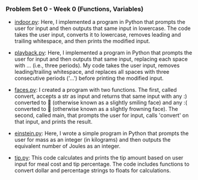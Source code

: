 ### Problem Set 0 - Week 0 (Functions, Variables)
- [indoor.py](./indoor.py):  Here, I implemented a program in Python that prompts the user for input and then outputs that same input in lowercase. The code takes the user input, converts it to lowercase, removes leading and trailing whitespace, and then prints the modified input.
  
- [playback.py](./playback.py):  Here, I implemented a program in Python that prompts the user for input and then outputs that same input, replacing each space with ... (i.e., three periods). My code takes the user input, removes leading/trailing whitespace, and replaces all spaces with three consecutive periods ('...') before printing the modified input.
  
- [faces.py](./faces.py):  I created a program with two functions. The first, called convert, accepts a str as input and returns that same input with any :) converted to 🙂 (otherwise known as a slightly smiling face) and any :( converted to 🙁 (otherwise known as a slightly frowning face). The second, called main, that prompts the user for input, calls 'convert' on that input, and prints the result.
  
- [einstein.py](./einstein.py):  Here, I wrote a simple program in Python that prompts the user for mass as an integer (in kilograms) and then outputs the equivalent number of Joules as an integer.
  
- [tip.py](./tip.py):  This code calculates and prints the tip amount based on user input for meal cost and tip percentage. The code includes functions to convert dollar and percentage strings to floats for calculations.
